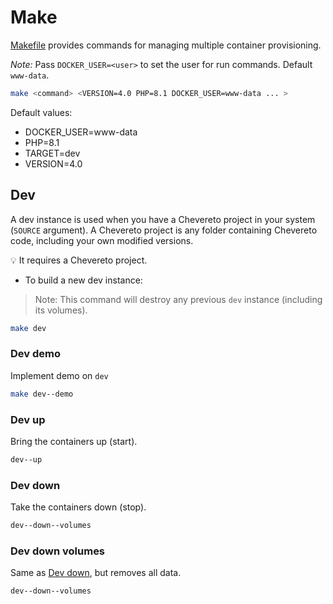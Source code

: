 # Make

[Makefile](../Makefile) provides commands for managing multiple container provisioning.

*Note:* Pass `DOCKER_USER=<user>` to set the user for run commands. Default `www-data`.

```sh
make <command> <VERSION=4.0 PHP=8.1 DOCKER_USER=www-data ... >
```

Default values:

* DOCKER_USER=www-data
* PHP=8.1
* TARGET=dev
* VERSION=4.0

## Dev

A dev instance is used when you have a Chevereto project in your system (`SOURCE` argument). A Chevereto project is any folder containing Chevereto code, including your own modified versions.

💡 It requires a Chevereto project.

* To build a new dev instance:

> Note: This command will destroy any previous `dev` instance (including its volumes).

```sh
make dev
```

### Dev demo

Implement demo on `dev`

```sh
make dev--demo
```

### Dev up

Bring the containers up (start).

```sh
dev--up
```

### Dev down

Take the containers down (stop).

```sh
dev--down--volumes
```

### Dev down volumes

Same as [Dev down](#dev-down), but removes all data.

```sh
dev--down--volumes
```
